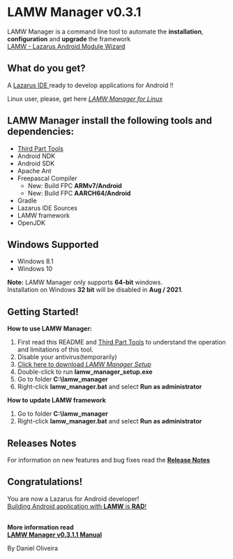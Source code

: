LAMW Manager v0.3.1
=======================================================================

LAMW Manager is a command line tool to automate the <strong>installation</strong>, <strong>configuration</strong> and <strong>upgrade</strong>  the framework <a href="https://github.com/jmpessoa/lazandroidmodulewizard"><br>LAMW - Lazarus Android Module Wizard</a></br>

What do you get? 
----------------------------------------------------------------------

<p>
	A <a href="http://www.lazarus-ide.org/">Lazarus  IDE </a> ready to develop applications for Android !!
</p>

<p> 
	Linux user, please,  get here <em><a href="https://github.com/DanielOliveiraSouza/LAMW4Linux-installer"> LAMW Manager for Linux</a></em>
</p>




LAMW Manager install the following tools and dependencies:
----------------------------------------------------------------------

<ul>
	<li><a href="https://github.com/DanielOliveiraSouza/LAMW4Windows-installer/blob/master/lamw_manager/docs/third_party.md">Third Part Tools</a></li>
	<li>Android NDK</li>
	<li>Android SDK</li>
	<li>Apache Ant</li>
	<li> Freepascal Compiler
		<ul>
			<li>New: Build FPC <strong>ARMv7/Android</strong></li>
			<li>New: Build FPC <strong>AARCH64/Android</strong></li>
		</ul>
	</li>
	<li>Gradle</li>
	<li>Lazarus IDE Sources</li>
	<li>LAMW framework</li>
	<li>OpenJDK</li>
</ul>


Windows Supported
----------------------------------------------------------------------

<p>
	<ul>
		<li>Windows 8.1</li> 
		<li>Windows 10</li>
	</ul>		
	<strong>Note:</strong> LAMW Manager only supports <strong>64-bit</strong> windows.<br/> Installation on Windows <strong>32 bit</strong> will be disabled in <strong>Aug / 2021</strong>. 
</p>

Getting Started!
----------------------------------------------------------------------

<p>
	<strong>How to use LAMW Manager:</strong>
	<ol>
	<li>First read this README and <a href="https://github.com/DanielOliveiraSouza/LAMW4Windows-installer/blob/master/lamw_manager/docs/third_party.md">Third Part Tools</a> to understand the operation and limitations of this tool.
	<li>Disable your antivirus(temporarily)</li>
	<li><a href="https://raw.githubusercontent.com/DanielOliveiraSouza/LAMW4Windows-installer/master/lamw_manager/lamw_manager_setup.exe">Click here to download <em> LAMW Manager Setup</em></a></li> 
	<li>Double-click to run <strong>lamw_manager_setup.exe</strong></li>
	<li>Go to folder <strong>C:\lamw_manager</strong></li>
	<li>Right-click <strong>lamw_manager.bat</strong> and  select <strong>Run as administrator</strong></li>
	</ol>
</p>

<p>
	<strong>How to update LAMW framework</strong>
	<ol>
		<li>Go to folder <strong>C:\lamw_manager</strong></li>
		<li>Right-click <strong>lamw_manager.bat</strong> and  select <strong>Run as administrator</strong></li>
	</ol>
</p>

Releases Notes
----------------------------------------------------------------------
<p>
	For information on new features and bug fixes read the <a href="https://github.com/DanielOliveiraSouza/LAMW4Windows-installer/blob/v0.3.1/lamw_manager/docs/releases_notes.md#v0311-fixes---August-2021"><strong>Release Notes</strong></a>
</p>

Congratulations!
----------------------------------------------------------------------
<p>
	You are now a Lazarus for Android developer!
	<br><a href="https://drive.google.com/open?id=1CeDDpuDfRwYrKpN7VHbossH6GfZUfqjm">Building Android application with <strong>LAMW</strong> is <strong>RAD</strong>!</a></br>
</p>

<p>
	 <br><strong>More information read</strong></br>
	 <a href="https://github.com/DanielOliveiraSouza/LAMW4Windows-installer/blob/v0.3.1/lamw_manager/docs/man.md"><strong>LAMW Manager v0.3.1.1  Manual</strong></a>
</p>
<p>
	By Daniel Oliveira 
</p>
